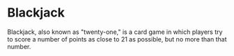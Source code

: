 # Blackjack
Blackjack, also known as "twenty-one," is a card game in which players try to score a number of points as close to 21 as possible, but no more than that number.
